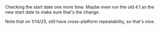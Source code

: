 Checking the start date one more time. Maybe even run the old 4.1 as the new start date to make sure that's the change.

Note that on 1/14/25, still have cross-platform repeatability, so that's nice.

